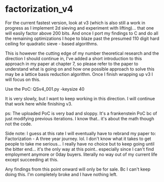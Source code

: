 # factorization_v4

For the current fastest version, look at v3 (which is also still a work in progress as I implement 2d sieving and experiment with lifting)... that one will easily factor above 200 bits. And once I port my findings to C and do all the remaining optimizations I hope to blaze past the presumed 110 digit hard ceiling for quadratic sieve - based algorithms.

This is however the cutting edge of my number theoretical research and the direction I should continue in, I've added a short introduction to this approach in my paper at chapter 7, so please refer to the paper to understand what is going on and how one possible approach to solve this may be a lattice basis reduction algorithm. Once I finish wrapping up v3 I will focus on this.

Use the PoC: QSv4_001.py -keysize 40

It is very slowly, but I want to keep working in this direction. I will continue that work here while finishing v3.

ps: The uploaded PoC is very bad and sloppy. It's a frankenstein PoC bc of just modifying previous iterations. I know that.. it's about the math though not the code.

Side note: I guess at this rate I will eventually have to rebrand my paper to: Factorization - A three year journey. lol. I don't know what it takes to get people to take me serious... I really have no choice but to keep going until the bitter end... it's the only way at this point.. especially since I can't find employment anymore or 0day buyers. literally no way out of my current life except succeeding at this.

Any findings from this point onward will only be for sale. Bc I can't keep doing this. I'm completely broke and I have nothing left.
